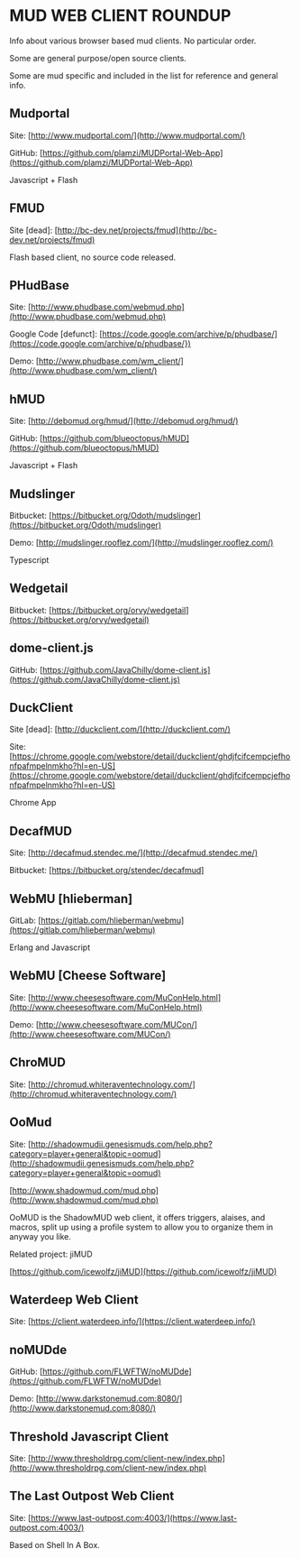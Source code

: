 # MUD WEB CLIENT ROUNDUP #

Info about various browser based mud clients. No particular order. 

Some are general purpose/open source clients.

Some are mud specific and included in the list for reference and general info.

## Mudportal ##
Site: [http://www.mudportal.com/](http://www.mudportal.com/)

GitHub: [https://github.com/plamzi/MUDPortal-Web-App](https://github.com/plamzi/MUDPortal-Web-App)

Javascript + Flash

## FMUD ##
Site [dead]: [http://bc-dev.net/projects/fmud](http://bc-dev.net/projects/fmud)

Flash based client, no source code released.

## PHudBase ##
Site: [http://www.phudbase.com/webmud.php](http://www.phudbase.com/webmud.php)

Google Code [defunct]: [https://code.google.com/archive/p/phudbase/](https://code.google.com/archive/p/phudbase/})

Demo:
[http://www.phudbase.com/wm_client/](http://www.phudbase.com/wm_client/)


## hMUD ##
Site: 
[http://debomud.org/hmud/](http://debomud.org/hmud/)

GitHub: [https://github.com/blueoctopus/hMUD](https://github.com/blueoctopus/hMUD)

Javascript + Flash

## Mudslinger ##
Bitbucket: [https://bitbucket.org/Odoth/mudslinger](https://bitbucket.org/Odoth/mudslinger)

Demo: [http://mudslinger.rooflez.com/](http://mudslinger.rooflez.com/)

Typescript

## Wedgetail ##
Bitbucket: [https://bitbucket.org/orvy/wedgetail](https://bitbucket.org/orvy/wedgetail)

## dome-client.js ##
GitHub: [https://github.com/JavaChilly/dome-client.js](https://github.com/JavaChilly/dome-client.js)

## DuckClient ##
Site [dead]: [http://duckclient.com/](http://duckclient.com/)

Site: [https://chrome.google.com/webstore/detail/duckclient/ghdjfcifcempcjefhonfpafmpelnmkho?hl=en-US](https://chrome.google.com/webstore/detail/duckclient/ghdjfcifcempcjefhonfpafmpelnmkho?hl=en-US)

Chrome App

## DecafMUD ##
Site: [http://decafmud.stendec.me/](http://decafmud.stendec.me/)

Bitbucket: [https://bitbucket.org/stendec/decafmud]

## WebMU [hlieberman] ##
GitLab: [https://gitlab.com/hlieberman/webmu](https://gitlab.com/hlieberman/webmu)

Erlang and Javascript

## WebMU [Cheese Software]
Site: [http://www.cheesesoftware.com/MuConHelp.html](http://www.cheesesoftware.com/MuConHelp.html)

Demo: [http://www.cheesesoftware.com/MUCon/](http://www.cheesesoftware.com/MUCon/)

## ChroMUD ##
Site: [http://chromud.whiteraventechnology.com/](http://chromud.whiteraventechnology.com/)

## OoMud ##
Site: [http://shadowmudii.genesismuds.com/help.php?category=player+general&topic=oomud](http://shadowmudii.genesismuds.com/help.php?category=player+general&topic=oomud)

[http://www.shadowmud.com/mud.php](http://www.shadowmud.com/mud.php)

OoMUD is the ShadowMUD web client, it offers triggers, alaises, and macros, 
split up using a profile system to allow you to organize them in anyway you like.

Related project: jiMUD

[https://github.com/icewolfz/jiMUD](https://github.com/icewolfz/jiMUD)

## Waterdeep Web Client ##
Site: [https://client.waterdeep.info/](https://client.waterdeep.info/)

## noMUDde ##
GitHub: [https://github.com/FLWFTW/noMUDde](https://github.com/FLWFTW/noMUDde)

Demo: [http://www.darkstonemud.com:8080/](http://www.darkstonemud.com:8080/)

## Threshold Javascript Client ##
Site: [http://www.thresholdrpg.com/client-new/index.php](http://www.thresholdrpg.com/client-new/index.php)

## The Last Outpost Web Client ##
Site: [https://www.last-outpost.com:4003/](https://www.last-outpost.com:4003/)

Based on Shell In A Box.
